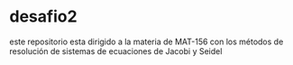 # desafio2
este repositorio esta dirigido a la materia de MAT-156 con los métodos de resolución de sistemas de ecuaciones de Jacobi y Seidel
